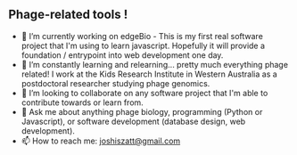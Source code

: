## Phage-related tools !
- 🔭 I’m currently working on edgeBio - This is my first real software project that I'm using to learn javascript. Hopefully it will provide a foundation / entrypoint into web development one day.
- 🌱 I’m constantly learning and relearning... pretty much everything phage related! I work at the Kids Research Institute in Western Australia as a postdoctoral researcher studying phage genomics.
- 👯 I’m looking to collaborate on any software project that I'm able to contribute towards or learn from.
- 💬 Ask me about anything phage biology, programming (Python or Javascript), or software development (database design, web development). 
- 📫 How to reach me: joshiszatt@gmail.com
